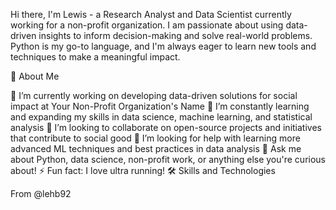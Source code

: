 Hi there, I'm Lewis - a Research Analyst and Data Scientist currently working for a non-profit organization. I am passionate about using data-driven insights to inform decision-making and solve real-world problems. Python is my go-to language, and I'm always eager to learn new tools and techniques to make a meaningful impact.

🌱 About Me

🔭 I’m currently working on developing data-driven solutions for social impact at Your Non-Profit Organization's Name
🌱 I’m constantly learning and expanding my skills in data science, machine learning, and statistical analysis
👯 I’m looking to collaborate on open-source projects and initiatives that contribute to social good
🤔 I’m looking for help with learning more advanced ML techniques and best practices in data analysis
💬 Ask me about Python, data science, non-profit work, or anything else you're curious about!
⚡ Fun fact: I love ultra running!
🛠 Skills and Technologies

From @lehb92
